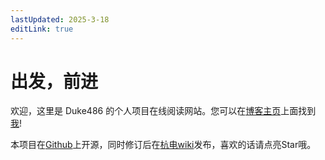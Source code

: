 ```yaml
---
lastUpdated: 2025-3-18
editLink: true
---
```


# 出发，前进

欢迎，这里是 Duke486 的个人项目在线阅读网站。您可以在[博客主页](https://duke486.com/)上面找到[我](https://duke486.com/about/)!

本项目在[Github](https://github.com/Duke486/Web-Dev-Beginner)上开源，同时修订后在[杭电wiki](https://hdu-cs.wiki/)发布，喜欢的话请点亮Star哦。
